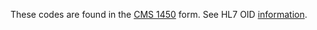 These codes are found in the [CMS 1450](https://www.cms.gov/Medicare/CMS-Forms/CMS-Forms/CMS-Forms-Items/CMS1196256) form. See HL7 OID [information](http://www.hl7.org/oid/OID_view.cfm?&Comp_OID=2.16.840.1.113883.6.301.5).